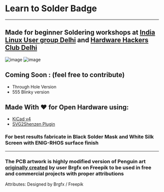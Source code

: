 # Learn to Solder Badge 

-------------------------------------

## Made for beginner Soldering workshops at [India Linux User group Delhi](http://www.linuxdelhi.org) and [Hardware Hackers Club Delhi](http://hardwarehackersclub.com)

![image](https://github.com/iayanpahwa/penguin-learn-to-solder-badge/blob/master/Images/front.JPG)
![image](https://github.com/iayanpahwa/penguin-learn-to-solder-badge/blob/master/Images/back.JPG)

## Coming Soon : (feel free to contribute)

- Through Hole Version
- 555 Blinky version 


## Made With ❤ for Open Hardware using:

- [KiCad v4](http://kicad-pcb.org)
- [SVG2Shenzen Plugin](https://github.com/badgeek/svg2shenzhen)

### For best results fabricate in Black Solder Mask and White Silk Screen with ENIG-RHOS surface finish

-------------------------------------

### The PCB artwork is highly modified version of Penguin art [originally created](https://www.freepik.com/free-vector/penguin-with-gray-color_4555687.htm#page=2&query=brgfx%20penguin&position=12) by user Brgfx on Freepik to be used in free and commercial projects with proper attributions 

Attributes: Designed by Brgfx / Freepik


